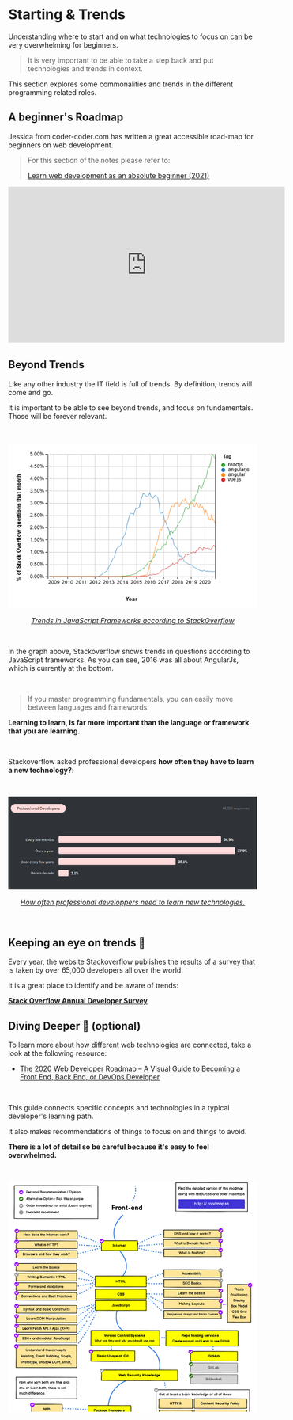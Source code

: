 # Starting & Trends

Understanding where to start and on what technologies to focus on can be very overwhelming for beginners.

> It is very important to be able to take a step back and put technologies and trends in context.

This section explores some commonalities and trends in the different programming related roles.



## A beginner's Roadmap

Jessica from coder-coder.com has written a great accessible road-map for beginners on web development.

> For this section of the notes please refer to:
>
> [Learn web development as an absolute beginner (2021)](https://coder-coder.com/learn-web-development/)

<iframe width="560" height="315" src="https://www.youtube.com/embed/ysEN5RaKOlA" frameborder="0" allow="accelerometer; autoplay; clipboard-write; encrypted-media; gyroscope; picture-in-picture" allowfullscreen></iframe>


## Beyond Trends

Like any other industry the IT field is full of trends. By definition, trends will come and go.

It is important to be able to see beyond trends, and focus on fundamentals. Those will be forever relevant.

<br>

![graph of stackoverflow js framework trends](assets/trends-stackoverflow-frameworks.png)

<p align="center"><a href="https://insights.stackoverflow.com/trends?utm_source=so-owned&utm_medium=blog&utm_campaign=trends&utm_content=blog-link&tags=angularjs%2Cangular%2Creactjs%2Cvue.js"><em>Trends in JavaScript Frameworks according to StackOverflow</em></a></p>

<br>

In the graph above, Stackoverflow shows trends in questions according to JavaScript frameworks. As you can see, 2016 was all about AngularJs, which is currently at the bottom.

<br>

> If you master programming fundamentals, you can easily move between languages and framewords.

**Learning to learn, is far more important than the language or framework that you are learning.**

<br>

Stackoverflow asked professional developers **how often they have to learn a new technology?**:

<br>

![image-20201125100253658](assets/trends-stackoverflow-survey.png)

<p align="center"><a href="https://insights.stackoverflow.com/survey/2020#technology-learning-new-tech-frequency-professional-developers"><em>How often professional developpers need to learn new technologies.</em></a></p>

<br>

## Keeping an eye on trends 👀

Every year, the website Stackoverflow publishes the results of a survey that is taken by over 65,000 developers all over the world.

It is a great place to identify and be aware of trends:

[**Stack Overflow Annual Developer Survey**](https://insights.stackoverflow.com/survey)



## Diving Deeper 🤿 (optional)

To learn more about how different web technologies are connected, take a look at the following resource:

- [The 2020 Web Developer Roadmap – A Visual Guide to Becoming a Front End, Back End, or DevOps Developer](https://www.freecodecamp.org/news/2019-web-developer-roadmap/)

<br>

This guide connects specific concepts and technologies in a typical developer's learning path.

It also makes recommendations of things to focus on and things to avoid.

**There is a lot of detail so be careful because it's easy to feel overwhelmed.**

<br>

![Roadmap of front-end technologies](assets/trends-front-end-roadmap.png)


